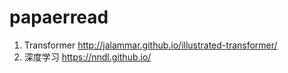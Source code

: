 # papaerread
1. Transformer http://jalammar.github.io/illustrated-transformer/
2. 深度学习 https://nndl.github.io/ 
